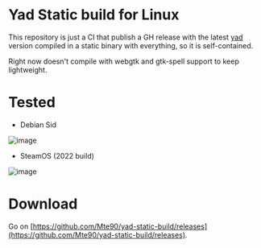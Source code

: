 # Yad Static build for Linux

This repository is just a CI that publish a GH release with the latest [yad](https://github.com/v1cont/yad) version compiled in a static binary with everything, so it is self-contained.

Right now doesn't compile with webgtk and gtk-spell support to keep lightweight.

# Tested

* Debian Sid

![image](https://github.com/Mte90/yad-static-build/assets/403283/b6535214-e074-4aaa-9b70-f92af3dc1919)

* SteamOS (2022 build)

![image](https://github.com/Mte90/yad-static-build/assets/403283/150cbf8b-eb47-4b49-a241-beefd5649486)

# Download

Go on [https://github.com/Mte90/yad-static-build/releases](https://github.com/Mte90/yad-static-build/releases).
